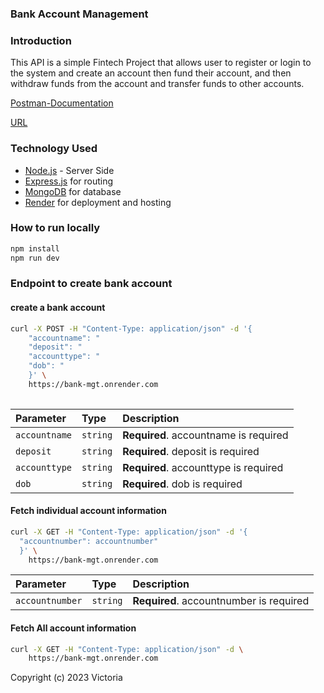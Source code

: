### Bank Account Management

### Introduction

This API is a simple Fintech Project that allows user to register or login to the system and create an account then fund their account, and then withdraw funds from the account and transfer funds to other accounts.

[Postman-Documentation](https://documenter.getpostman.com/view/15379432/2s9Y5crzhB)

[URL](https://bank-mgt.onrender.com)

### Technology Used

- [Node.js](https://nodejs.org/) - Server Side
- [Express.js](https://expressjs.com/) for routing
- [MongoDB](https://www.cloud.mongodb.com/) for database
- [Render](https://dashboard.render.com/) for deployment and hosting

### How to run locally

```bash
npm install
npm run dev
```

### Endpoint to create bank account

#### create a bank account

```bash
curl -X POST -H "Content-Type: application/json" -d '{
    "accountname": "
    "deposit": "
    "accounttype": "
    "dob": "
    }' \
    https://bank-mgt.onrender.com
   
```

| Parameter  | Type     | Description                        |
| :--------- | :------- | :--------------------------------- |
| `accountname`     | `string` | **Required**. accountname is required     |
| `deposit`    | `string` | **Required**. deposit is required    |
| `accounttype` | `string` | **Required**. accounttype is required |
| `dob`    | `string` | **Required**. dob is required    |

#### Fetch individual account information

```bash
curl -X GET -H "Content-Type: application/json" -d '{
  "accountnumber": accountnumber"
  }' \
    https://bank-mgt.onrender.com
```

| Parameter | Type     | Description                       |
| :-------- | :------- | :-------------------------------- |
| `accountnumber`    | `string` | **Required**. accountnumber is required    |

####  Fetch All account information

```bash
curl -X GET -H "Content-Type: application/json" -d \
    https://bank-mgt.onrender.com
```

Copyright (c) 2023 Victoria
